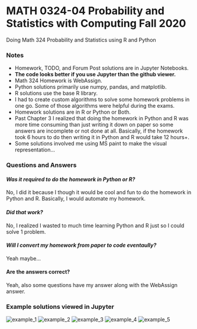# MATH 0324-04 Probability and Statistics with Computing Fall 2020
Doing Math 324 Probability and Statistics using R and Python

### Notes
- Homework, TODO, and Forum Post solutions are in Jupyter Notebooks.
- **The code looks better if you use Jupyter than the github viewer.**
- Math 324 Homework is WebAssign.
- Python solutions primarily use numpy, pandas, and matplotlib.
- R solutions use the base R library.
- I had to create custom algorithms to solve some homework problems in one go. Some of those algorithms were helpful during the exams.
- Homework solutions are in R or Python or Both.
- Past Chapter 3 I realized that doing the homework in Python and R was more time consuming than just writing it down on paper so some answers are incomplete or not done at all. Basically, if the homework took 6 hours to do then writing it in Python and R would take 12 hours+. 
- Some solutions involved me using MS paint to make the visual representation... 

### Questions and Answers
#### *Was it required to do the homework in Python or R?*
No, I did it because I though it would be cool and fun to do the homework in Python and R. Basically, I would automate my homework.
#### *Did that work?*
No, I realized I wasted to much time learning Python and R just so I could solve 1 problem.
#### *Will I convert my homework from paper to code eventaully?*
Yeah maybe...
#### Are the answers correct?
Yeah, also some questions have my answer along with the WebAssign answer.

### Example solutions viewed in Jupyter
![example_1](../master/images/example_1.png)
![example_2](../master/images/example_2.png)
![example_3](../master/images/example_3.png)
![example_4](../master/images/example_4.png)
![example_5](../master/images/example_5.png)

